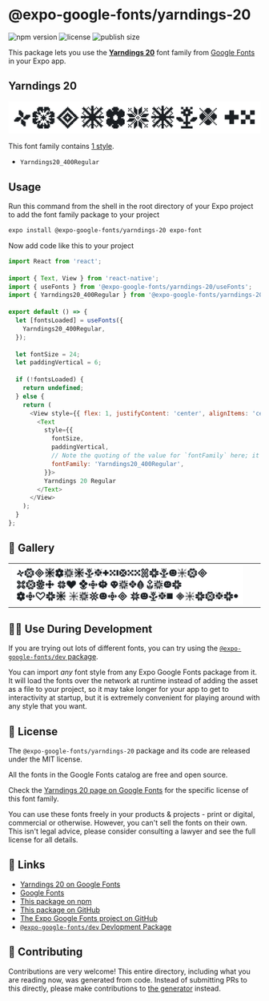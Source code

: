 # @expo-google-fonts/yarndings-20

![npm version](https://flat.badgen.net/npm/v/@expo-google-fonts/yarndings-20)
![license](https://flat.badgen.net/github/license/expo/google-fonts)
![publish size](https://flat.badgen.net/packagephobia/install/@expo-google-fonts/yarndings-20)

This package lets you use the [**Yarndings 20**](https://fonts.google.com/specimen/Yarndings+20) font family from [Google Fonts](https://fonts.google.com/) in your Expo app.

## Yarndings 20

![Yarndings 20](./font-family.png)

This font family contains [1 style](#-gallery).

- `Yarndings20_400Regular`

## Usage

Run this command from the shell in the root directory of your Expo project to add the font family package to your project
```sh
expo install @expo-google-fonts/yarndings-20 expo-font
```

Now add code like this to your project
```js
import React from 'react';

import { Text, View } from 'react-native';
import { useFonts } from '@expo-google-fonts/yarndings-20/useFonts';
import { Yarndings20_400Regular } from '@expo-google-fonts/yarndings-20/400Regular';

export default () => {
  let [fontsLoaded] = useFonts({
    Yarndings20_400Regular,
  });

  let fontSize = 24;
  let paddingVertical = 6;

  if (!fontsLoaded) {
    return undefined;
  } else {
    return (
      <View style={{ flex: 1, justifyContent: 'center', alignItems: 'center' }}>
        <Text
          style={{
            fontSize,
            paddingVertical,
            // Note the quoting of the value for `fontFamily` here; it expects a string!
            fontFamily: 'Yarndings20_400Regular',
          }}>
          Yarndings 20 Regular
        </Text>
      </View>
    );
  }
};

```

## 🔡 Gallery


||||
|-|-|-|
|![Yarndings20_400Regular](.//400Regular/Yarndings20_400Regular.ttf.png)||||


## 👩‍💻 Use During Development

If you are trying out lots of different fonts, you can try using the [`@expo-google-fonts/dev` package](https://github.com/freeboub/google-fonts/tree/master/font-packages/dev#readme).

You can import *any* font style from any Expo Google Fonts package from it. It will load the fonts
over the network at runtime instead of adding the asset as a file to your project, so it may take longer
for your app to get to interactivity at startup, but it is extremely convenient
for playing around with any style that you want.

## 📖 License

The `@expo-google-fonts/yarndings-20` package and its code are released under the MIT license.

All the fonts in the Google Fonts catalog are free and open source.

Check the [Yarndings 20 page on Google Fonts](https://fonts.google.com/specimen/Yarndings+20) for the specific license of this font family.

You can use these fonts freely in your products & projects - print or digital, commercial or otherwise. However, you can't sell the fonts on their own. This isn't legal advice, please consider consulting a lawyer and see the full license for all details.

## 🔗 Links

- [Yarndings 20 on Google Fonts](https://fonts.google.com/specimen/Yarndings+20)
- [Google Fonts](https://fonts.google.com/)
- [This package on npm](https://www.npmjs.com/package/@expo-google-fonts/yarndings-20)
- [This package on GitHub](https://github.com/freeboub/google-fonts/tree/master/font-packages/yarndings-20)
- [The Expo Google Fonts project on GitHub](https://github.com/freeboub/google-fonts)
- [`@expo-google-fonts/dev` Devlopment Package](https://github.com/freeboub/google-fonts/tree/master/font-packages/dev)

## 🤝 Contributing

Contributions are very welcome! This entire directory, including what you are reading now, was generated from code. Instead of submitting PRs to this directly, please make contributions to [the generator](https://github.com/freeboub/google-fonts/tree/master/packages/generator) instead.
